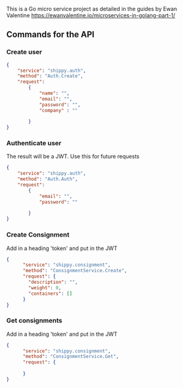This is a Go micro service project as detailed in the guides by Ewan Valentine https://ewanvalentine.io/microservices-in-golang-part-1/



## Commands for the API

### Create user
``` json
{
	"service": "shippy.auth",
	"method": "Auth.Create", 
	"request": 
		{ 
			"name": "",
			"email": "", 
			"password": "",
			"company" : ""
			
		}
}
```

### Authenticate user
The result will be a JWT. Use this for future requests

``` json
{ 
	"service": "shippy.auth",
	"method": "Auth.Auth",
	"request":
		{ 
			"email": "", 
			"password": "" 
			
		}
}
```

### Create Consignment
Add in a heading 'token' and put in the JWT
``` json
{
      "service": "shippy.consignment",
      "method": "ConsignmentService.Create",
      "request": {
        "description": "",
        "weight": 0,
        "containers": []
      }
}
```

### Get consignments
Add in a heading 'token' and put in the JWT
``` json
{
      "service": "shippy.consignment",
      "method": "ConsignmentService.Get",
      "request": {
        
      }
}
```
